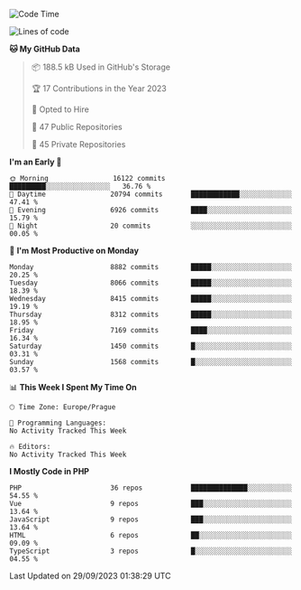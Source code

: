 <!--START_SECTION:waka-->
![Code Time](http://img.shields.io/badge/Code%20Time-1%2C583%20hrs%2058%20mins-blue)

![Lines of code](https://img.shields.io/badge/From%20Hello%20World%20I%27ve%20Written-14.2%20million%20lines%20of%20code-blue)

**🐱 My GitHub Data** 

> 📦 188.5 kB Used in GitHub's Storage 
 > 
> 🏆 17 Contributions in the Year 2023
 > 
> 💼 Opted to Hire
 > 
> 📜 47 Public Repositories 
 > 
> 🔑 45 Private Repositories 
 > 
**I'm an Early 🐤** 

```text
🌞 Morning                16122 commits       █████████░░░░░░░░░░░░░░░░   36.76 % 
🌆 Daytime                20794 commits       ████████████░░░░░░░░░░░░░   47.41 % 
🌃 Evening                6926 commits        ████░░░░░░░░░░░░░░░░░░░░░   15.79 % 
🌙 Night                  20 commits          ░░░░░░░░░░░░░░░░░░░░░░░░░   00.05 % 
```
📅 **I'm Most Productive on Monday** 

```text
Monday                   8882 commits        █████░░░░░░░░░░░░░░░░░░░░   20.25 % 
Tuesday                  8066 commits        █████░░░░░░░░░░░░░░░░░░░░   18.39 % 
Wednesday                8415 commits        █████░░░░░░░░░░░░░░░░░░░░   19.19 % 
Thursday                 8312 commits        █████░░░░░░░░░░░░░░░░░░░░   18.95 % 
Friday                   7169 commits        ████░░░░░░░░░░░░░░░░░░░░░   16.34 % 
Saturday                 1450 commits        █░░░░░░░░░░░░░░░░░░░░░░░░   03.31 % 
Sunday                   1568 commits        █░░░░░░░░░░░░░░░░░░░░░░░░   03.57 % 
```


📊 **This Week I Spent My Time On** 

```text
🕑︎ Time Zone: Europe/Prague

💬 Programming Languages: 
No Activity Tracked This Week

🔥 Editors: 
No Activity Tracked This Week
```

**I Mostly Code in PHP** 

```text
PHP                      36 repos            ██████████████░░░░░░░░░░░   54.55 % 
Vue                      9 repos             ███░░░░░░░░░░░░░░░░░░░░░░   13.64 % 
JavaScript               9 repos             ███░░░░░░░░░░░░░░░░░░░░░░   13.64 % 
HTML                     6 repos             ██░░░░░░░░░░░░░░░░░░░░░░░   09.09 % 
TypeScript               3 repos             █░░░░░░░░░░░░░░░░░░░░░░░░   04.55 % 
```




 Last Updated on 29/09/2023 01:38:29 UTC
<!--END_SECTION:waka-->
<!--
**AlexKratky/AlexKratky** is a ✨ _special_ ✨ repository because its `README.md` (this file) appears on your GitHub profile.

Here are some ideas to get you started:

- 🔭 I’m currently working on ...
- 🌱 I’m currently learning ...
- 👯 I’m looking to collaborate on ...
- 🤔 I’m looking for help with ...
- 💬 Ask me about ...
- 📫 How to reach me: ...
- 😄 Pronouns: ...
- ⚡ Fun fact: ...
-->
